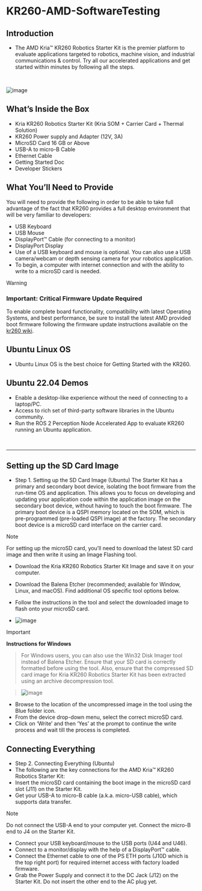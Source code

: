 # KR260-AMD-SoftwareTesting

## Introduction
- The AMD Kria™ KR260 Robotics Starter Kit is the premier platform to evaluate applications targeted to robotics, machine vision, and industrial communications & control. Try all our accelerated applications and get started within minutes by following all the steps.
<br>

![image](https://github.com/user-attachments/assets/c22a1839-2e03-4b40-913e-9bc66f86c29b)

## What’s Inside the Box
- Kria KR260 Robotics Starter Kit (Kria SOM + Carrier Card + Thermal Solution)
- KR260 Power supply and Adapter (12V, 3A)
- MicroSD Card 16 GB or Above
- USB-A to micro-B Cable
- Ethernet Cable
- Getting Started Doc
- Developer Stickers

## What You’ll Need to Provide
You will need to provide the following in order to be able to take full advantage of the fact that KR260 provides a full desktop environment that will be very familiar to developers:

- USB Keyboard
- USB Mouse
- DisplayPort™ Cable (for connecting to a monitor)
- DisplayPort Display
- Use of a USB keyboard and mouse is optional. You can also use a USB camera/webcam or depth sensing camera for your robotics application.
- To begin, a computer with internet connection and with the ability to write to a microSD card is needed.

> [!WARNING]
> ### Important:  Critical Firmware Update Required
> To enable complete board functionality, compatibility with latest Operating Systems, and best performance, be sure to install the latest AMD provided boot firmware following the firmware update instructions available on the [kr260 wiki]([URL](https://xilinx-wiki.atlassian.net/wiki/spaces/A/pages/1641152513/Kria+K26+SOM)).


## Ubuntu Linux OS
- Ubuntu Linux OS is the best choice for Getting Started with the KR260.

## Ubuntu 22.04 Demos
- Enable a desktop-like experience without the need of connecting to a laptop/PC. 
- Access to rich set of third-party software libraries in the Ubuntu community.
- Run the ROS 2 Perception Node Accelerated App to evaluate KR260 running an Ubuntu application.

<br>

---

## Setting up the SD Card Image

- Step 1. Setting up the SD Card Image (Ubuntu)
The Starter Kit has a primary and secondary boot device, isolating the boot firmware from the run-time OS and application. This allows you to focus on developing and updating your application code within the application image on the secondary boot device, without having to touch the boot firmware. The primary boot device is a QSPI memory located on the SOM, which is pre-programmed (pre-loaded QSPI image) at the factory.  The secondary boot device is a microSD card interface on the carrier card.

> [!NOTE]
> For setting up the microSD card, you’ll need to download the latest SD card image and then write it using an Image Flashing tool.

- Download the Kria KR260 Robotics Starter Kit Image  and save it on your computer.
- Download the Balena Etcher  (recommended; available for Window, Linux, and macOS). Find additional OS specific tool options below.
- Follow the instructions in the tool and select the downloaded image to flash onto your microSD card.

- ![image](https://github.com/user-attachments/assets/73b6f784-b0f4-4e10-8464-092948877080)


> [!IMPORTANT]
> <b>Instructions for Windows</b>

> For Windows users, you can also use the Win32 Disk Imager tool instead of Balena Etcher. Ensure that your SD card is correctly formatted before using the tool.  Also, ensure that the compressed SD card image for Kria KR260 Robotics Starter Kit has been extracted using an archive decompression tool.

> ![image](https://github.com/user-attachments/assets/5360f1dd-cbe7-460f-a911-b4fb6da2f1a2)

- Browse to the location of the uncompressed image in the tool using the Blue folder icon.
- From the device drop-down menu, select the correct microSD card.
- Click on ‘Write’ and then ‘Yes’ at the prompt to continue the write process and wait till the process is completed.



## Connecting Everything

- Step 2. Connecting Everything  (Ubuntu)
- The following are the key connections for the AMD Kria™ KR260 Robotics Starter Kit:
- Insert the microSD card containing the boot image in the microSD card slot (J11) on the Starter Kit.
- Get your USB-A to micro-B cable (a.k.a. micro-USB cable), which supports data transfer.
  
> [!NOTE]
> Do not connect the USB-A end to your computer yet. Connect the micro-B end to J4 on the Starter Kit.

- Connect your USB keyboard/mouse to the USB ports (U44 and U46).
- Connect to a monitor/display with the help of a DisplayPort™ cable.
- Connect the Ethernet cable to one of the PS ETH ports (J10D which is the top right port) for required internet access with factory loaded firmware.
- Grab the Power Supply and connect it to the DC Jack (J12) on the Starter Kit. Do not insert the other end to the AC plug yet.

